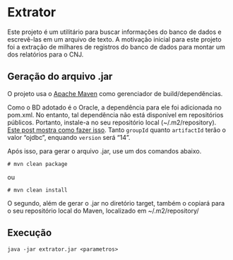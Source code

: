 # Extrator

Este projeto é um utilitário para buscar informações do banco de dados e escrevê-las em um arquivo de texto. A motivação inicial para este projeto foi a extração de milhares de registros do banco de dados para montar um dos relatórios para o CNJ.


## Geração do arquivo .jar

O projeto usa o [Apache Maven](http://maven.apache.org) como gerenciador de build/dependências. 

Como o BD adotado é o Oracle, a dependência para ele foi adicionada no pom.xml. No entanto, tal dependência não está disponível em repositórios públicos. 
Portanto, instale-a no seu repositório local (~/.m2/repository). [Este post mostra como fazer isso](http://michaelss.org/post/138926569132/instalando-lib-no-reposit%C3%B3rio-maven-local). 
Tanto ``groupId`` quanto ``artifactId`` terão o valor “ojdbc”, enquando ``version`` será “14”.

Após isso, para gerar o arquivo .jar, use um dos comandos abaixo.

``# mvn clean package``

ou 

``# mvn clean install``

O segundo, além de gerar o .jar no diretório target, também o copiará para o seu repositório local do Maven, localizado em ~/.m2/repository/

## Execução

``java -jar extrator.jar <parametros>``
